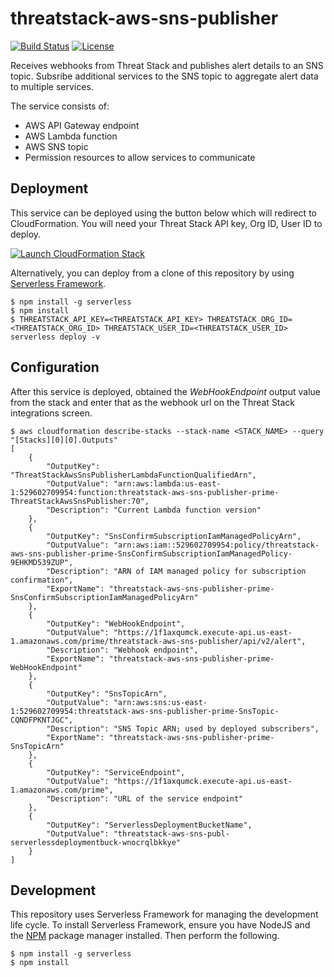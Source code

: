 # threatstack-aws-sns-publisher

[![Build Status](https://travis-ci.org/ServerlessOpsIO/threatstack-aws-sns-publisher.svg?branch=master)](https://travis-ci.org/ServerlessOpsIO/threatstack-aws-sns-publisher) [![License](https://img.shields.io/badge/License-BSD%202--Clause-orange.svg)](https://opensource.org/licenses/BSD-2-Clause) 

Receives webhooks from Threat Stack and publishes alert details to an SNS topic.  Subsribe additional services to the SNS topic to aggregate alert data to multiple services.

The service consists of:

* AWS API Gateway endpoint
* AWS Lambda function
* AWS SNS topic
* Permission resources to allow services to communicate

## Deployment
This service can be deployed using the button below which will redirect to CloudFormation.  You will need your Threat Stack API key, Org ID, User ID to deploy.

[![Launch CloudFormation Stack](https://s3.amazonaws.com/cloudformation-examples/cloudformation-launch-stack.png)](http://serverlessops-opensource-deploy-dev.s3-website-us-east-1.amazonaws.com/threatstack-aws-sns-publisher/CFN-DEPLOY-LATEST)

Alternatively, you can deploy from a clone of this repository by using [Serverless Framework](https://serverless.com/).

```
$ npm install -g serverless
$ npm install
$ THREATSTACK_API_KEY=<THREATSTACK_API_KEY> THREATSTACK_ORG_ID=<THREATSTACK_ORG_ID> THREATSTACK_USER_ID=<THREATSTACK_USER_ID> serverless deploy -v
```

## Configuration
After this service is deployed, obtained the _WebHookEndpoint_ output value from the stack and enter that as the webhook url on the Threat Stack integrations screen.

```
$ aws cloudformation describe-stacks --stack-name <STACK_NAME> --query "[Stacks][0][0].Outputs"
[
    {
        "OutputKey": "ThreatStackAwsSnsPublisherLambdaFunctionQualifiedArn",
        "OutputValue": "arn:aws:lambda:us-east-1:529602709954:function:threatstack-aws-sns-publisher-prime-ThreatStackAwsSnsPublisher:70",
        "Description": "Current Lambda function version"
    },
    {
        "OutputKey": "SnsConfirmSubscriptionIamManagedPolicyArn",
        "OutputValue": "arn:aws:iam::529602709954:policy/threatstack-aws-sns-publisher-prime-SnsConfirmSubscriptionIamManagedPolicy-9EHKMD539ZUP",
        "Description": "ARN of IAM managed policy for subscription confirmation",
        "ExportName": "threatstack-aws-sns-publisher-prime-SnsConfirmSubscriptionIamManagedPolicyArn"
    },
    {
        "OutputKey": "WebHookEndpoint",
        "OutputValue": "https://1f1axqumck.execute-api.us-east-1.amazonaws.com/prime/threatstack-aws-sns-publisher/api/v2/alert",
        "Description": "Webhook endpoint",
        "ExportName": "threatstack-aws-sns-publisher-prime-WebHookEndpoint"
    },
    {
        "OutputKey": "SnsTopicArn",
        "OutputValue": "arn:aws:sns:us-east-1:529602709954:threatstack-aws-sns-publisher-prime-SnsTopic-CQNDFPKNTJGC",
        "Description": "SNS Topic ARN; used by deployed subscribers",
        "ExportName": "threatstack-aws-sns-publisher-prime-SnsTopicArn"
    },
    {
        "OutputKey": "ServiceEndpoint",
        "OutputValue": "https://1f1axqumck.execute-api.us-east-1.amazonaws.com/prime",
        "Description": "URL of the service endpoint"
    },
    {
        "OutputKey": "ServerlessDeploymentBucketName",
        "OutputValue": "threatstack-aws-sns-publ-serverlessdeploymentbuck-wnocrqlbkkye"
    }
]
```

## Development
This repository uses Serverless Framework for managing the development life cycle.  To install Serverless Framework, ensure you have NodeJS and the [NPM](https://www.npmjs.com/get-npm) package manager installed.  Then perform the following.

```
$ npm install -g serverless
$ npm install
```

